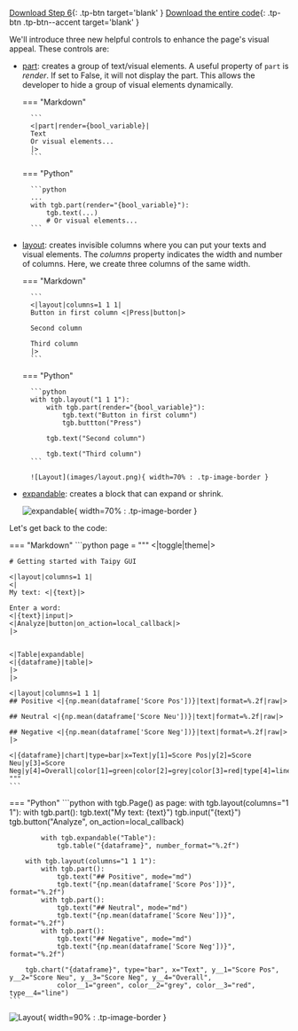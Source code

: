 [Download Step 6](./../src/step_06.zip){: .tp-btn target='blank' }
[Download the entire code](./../src/src.zip){: .tp-btn .tp-btn--accent target='blank' }


We'll introduce three new helpful controls to enhance the page's visual appeal. These controls are:

- [part](../../../../manuals/userman/gui/viselements/standard-and-blocks/part.md): creates a group of text/visual elements.
    A useful property of `part` is *render*. If set to False, it will not display the part.
    This allows the developer to hide a group of visual elements dynamically.

    === "Markdown"

        ```
        <|part|render={bool_variable}|
        Text
        Or visual elements...
        |>
        ```

    === "Python"

        ```python
        ...
        with tgb.part(render="{bool_variable}"):
            tgb.text(...)
            # Or visual elements...
        ```

- [layout](../../../../manuals/userman/gui/viselements/standard-and-blocks/layout.md): creates invisible columns where you
    can put your texts and visual elements. The *columns* property indicates the width and number
    of columns. Here, we create three columns of the same width.

    === "Markdown"

        ```
        <|layout|columns=1 1 1|
        Button in first column <|Press|button|>

        Second column

        Third column
        |>
        ```

    === "Python"

        ```python
        with tgb.layout("1 1 1"):
            with tgb.part(render="{bool_variable}"):
                tgb.text("Button in first column")
                tgb.buttton("Press")

            tgb.text("Second column")

            tgb.text("Third column")
        ```

        ![Layout](images/layout.png){ width=70% : .tp-image-border }

- [expandable](../../../../manuals/userman/gui/viselements/standard-and-blocks/expandable.md): creates a block that can expand or shrink.

    ![expandable](images/expandable.png){ width=70% : .tp-image-border }


Let's get back to the code:

=== "Markdown"
    ```python
    page = """
    <|toggle|theme|>

    # Getting started with Taipy GUI

    <|layout|columns=1 1|
    <|
    My text: <|{text}|>

    Enter a word:
    <|{text}|input|>
    <|Analyze|button|on_action=local_callback|>
    |>


    <|Table|expandable|
    <|{dataframe}|table|>
    |>
    |>

    <|layout|columns=1 1 1|
    ## Positive <|{np.mean(dataframe['Score Pos'])}|text|format=%.2f|raw|>

    ## Neutral <|{np.mean(dataframe['Score Neu'])}|text|format=%.2f|raw|>

    ## Negative <|{np.mean(dataframe['Score Neg'])}|text|format=%.2f|raw|>
    |>

    <|{dataframe}|chart|type=bar|x=Text|y[1]=Score Pos|y[2]=Score Neu|y[3]=Score Neg|y[4]=Overall|color[1]=green|color[2]=grey|color[3]=red|type[4]=line|>
    """
    ```
=== "Python"
    ```python
    with tgb.Page() as page:
        with tgb.layout(columns="1 1"):
            with tgb.part():
                tgb.text("My text: {text}")
                tgb.input("{text}")
                tgb.button("Analyze", on_action=local_callback)

            with tgb.expandable("Table"):
                tgb.table("{dataframe}", number_format="%.2f")

        with tgb.layout(columns="1 1 1"):
            with tgb.part():
                tgb.text("## Positive", mode="md")
                tgb.text("{np.mean(dataframe['Score Pos'])}", format="%.2f")
            with tgb.part():
                tgb.text("## Neutral", mode="md")
                tgb.text("{np.mean(dataframe['Score Neu'])}", format="%.2f")
            with tgb.part():
                tgb.text("## Negative", mode="md")
                tgb.text("{np.mean(dataframe['Score Neg'])}", format="%.2f")

        tgb.chart("{dataframe}", type="bar", x="Text", y__1="Score Pos", y__2="Score Neu", y__3="Score Neg", y__4="Overall",
                color__1="green", color__2="grey", color__3="red", type__4="line")
    ```

![Layout](images/result.png){ width=90% : .tp-image-border }
